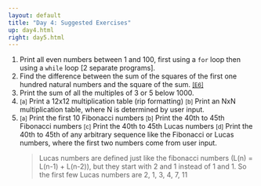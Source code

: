 ```yaml
---
layout: default
title: "Day 4: Suggested Exercises"
up: day4.html
right: day5.html
---
```


<ol>
    <li class="task-green">Print all even numbers between 1 and 100, first using a <code>for</code> loop then using a <code>while</code> loop [2 separate programs].</li>
    <li class="task-yellow">Find the difference between the sum of the squares of the first one hundred natural numbers and the square of the sum. <small><a href="https://projecteuler.net/problem=6">[E6]</a></small></li>
    <li class="task-yellow">Print the sum of all the multiples of 3 or 5 below 1000.</li>
    <li class="task-yellow">
        <small>[a]</small> Print a 12x12 multiplication table (rip formatting)
        <small>[b]</small> Print an NxN multiplication table, where N is determined by user input.
    </li>
    <li class="task-orange">
        <small>[a]</small> Print the first 10 Fibonacci numbers
        <small>[b]</small> Print the 40th to 45th Fibonacci numbers 
        <small>[c]</small> Print the 40th to 45th Lucas numbers
        <small>[d]</small> Print the 40th to 45th of any arbitrary sequence like the Fibonacci or Lucas numbers, where the first two numbers come from user input. 
    <blockquote> Lucas numbers are defined just like the fibonacci numbers (L(n) = L(n-1) + L(n-2)), but they start with 2 and 1 instead of 1 and 1. So the first few Lucas numbers are 2, 1, 3, 4, 7, 11</blockquote></li>
</ol>